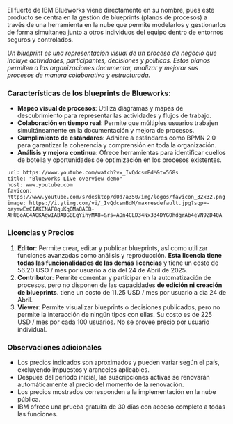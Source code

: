 El fuerte de IBM Blueworks viene directamente en su nombre, pues este producto se centra en la gestión de blueprints (planos de procesos) a través de una herramienta en la nube que permite modelarlos y gestionarlos de forma simultanea junto a otros individuos del equipo dentro de entornos seguros y controlados.

_Un blueprint es una representación visual de un proceso de negocio que incluye actividades, participantes, decisiones y políticas. Estos planos permiten a las organizaciones documentar, analizar y mejorar sus procesos de manera colaborativa y estructurada.​_

### Características de los blueprints de Blueworks:
- **Mapeo visual de procesos**: Utiliza diagramas y mapas de descubrimiento para representar las actividades y flujos de trabajo.
- **Colaboración en tiempo real**: Permite que múltiples usuarios trabajen simultáneamente en la documentación y mejora de procesos.
- **Cumplimiento de estándares**: Adhiere a estándares como BPMN 2.0 para garantizar la coherencia y comprensión en toda la organización.​
- **Análisis y mejora continua**: Ofrece herramientas para identificar cuellos de botella y oportunidades de optimización en los procesos existentes.​

```cardlink
url: https://www.youtube.com/watch?v=_IvQdcsmBdM&t=568s
title: "Blueworks Live overview demo"
host: www.youtube.com
favicon: https://www.youtube.com/s/desktop/d0d7a350/img/logos/favicon_32x32.png
image: https://i.ytimg.com/vi/_IvQdcsmBdM/maxresdefault.jpg?sqp=-oaymwEmCIAKENAF8quKqQMa8AEB-AHUBoAC4AOKAgwIABABGBEgYihyMA8=&rs=AOn4CLD34Nx334DYGOhdgrAb4eVN9ZD40A
```

### Licencias y Precios
1. **Editor**: Permite crear, editar y publicar blueprints, así como utilizar funciones avanzadas como análisis y reproducción. **Esta licencia tiene todas las funcionalidades de las demás licencias** y tiene un costo de 56.20 USO / mes por usuario a día del 24 de Abril de 2025.
2. **Contributor**: Permite comentar y participar en la automatización de procesos, pero no disponen de las capacidades **de edición ni creación de blueprints**. tiene un costo de 11.25 USD / mes por usuario a día 24 de Abril.
3. **Viewer**: Permite visualizar blueprints o decisiones publicados, pero no permite la interacción de ningún tipos con ellas. Su costo es de 225 USD / mes por cada 100 usuarios. No se provee precio por usuario individual.

### Observaciones adicionales
- Los precios indicados son aproximados y pueden variar según el país, excluyendo impuestos y aranceles aplicables.
- Después del período inicial, las suscripciones activas se renovarán automáticamente al precio del momento de la renovación.
- Los precios mostrados corresponden a la implementación en la nube pública.
- IBM ofrece una prueba gratuita de 30 días con acceso completo a todas las funciones.